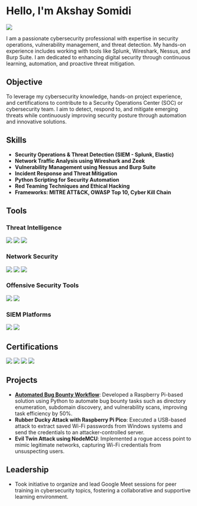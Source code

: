 # Hello, I'm Akshay Somidi
<a href="https://www.linkedin.com/in/akshay-somidi-73b6bb254"><img src="https://img.shields.io/badge/-LinkedIn-0072b1?&style=for-the-badge&logo=linkedin&logoColor=white" /></a>

I am a passionate cybersecurity professional with expertise in security operations, vulnerability management, and threat detection. My hands-on experience includes working with tools like Splunk, Wireshark, Nessus, and Burp Suite. I am dedicated to enhancing digital security through continuous learning, automation, and proactive threat mitigation.

## Objective
To leverage my cybersecurity knowledge, hands-on project experience, and certifications to contribute to a Security Operations Center (SOC) or cybersecurity team. I aim to detect, respond to, and mitigate emerging threats while continuously improving security posture through automation and innovative solutions.

## Skills
- **Security Operations & Threat Detection (SIEM - Splunk, Elastic)**
- **Network Traffic Analysis using Wireshark and Zeek**
- **Vulnerability Management using Nessus and Burp Suite**
- **Incident Response and Threat Mitigation**
- **Python Scripting for Security Automation**
- **Red Teaming Techniques and Ethical Hacking**
- **Frameworks: MITRE ATT&CK, OWASP Top 10, Cyber Kill Chain**

## Tools
### Threat Intelligence
<div>
    <img src="https://img.shields.io/badge/-MISP-005571?&style=for-the-badge&logoColor=white" />
    <img src="https://img.shields.io/badge/-OpenCTI-000000?&style=for-the-badge&logoColor=white" />
    <img src="https://img.shields.io/badge/-Yara-4B275F?&style=for-the-badge&logoColor=white" />
</div>

### Network Security
<div>
    <img src="https://img.shields.io/badge/-Wireshark-1679A7?&style=for-the-badge&logo=Wireshark&logoColor=white" />
    <img src="https://img.shields.io/badge/-Snort-EF3B2D?&style=for-the-badge&logo=Snort&logoColor=white" />
    <img src="https://img.shields.io/badge/-Zeek-777BB4?&style=for-the-badge&logo=Zeek&logoColor=white" />
</div>

### Offensive Security Tools
<div>
    <img src="https://img.shields.io/badge/-Metasploit-000000?&style=for-the-badge&logo=Metasploit&logoColor=white" />
    <img src="https://img.shields.io/badge/-Nmap-005571?&style=for-the-badge&logo=Nmap&logoColor=white" />
</div>

### SIEM Platforms
<div>
    <img src="https://img.shields.io/badge/-Splunk-000000?&style=for-the-badge&logo=Splunk&logoColor=white" />
    <img src="https://img.shields.io/badge/-Elastic_SIEM-005571?&style=for-the-badge&logo=Elastic&logoColor=white" />
</div>

## Certifications
<div>
    <img src="https://img.shields.io/badge/-CEH%20(v12)-4D4D4D?&style=for-the-badge&logo=EC-Council&logoColor=white" />
    <img src="https://img.shields.io/badge/-Security%2B-FF0000?&style=for-the-badge&logo=CompTIA&logoColor=white" />
    <img src="https://img.shields.io/badge/-Network%2B-007ACC?&style=for-the-badge&logo=CompTIA&logoColor=white" />
    <img src="https://img.shields.io/badge/-CAP-006400?&style=for-the-badge&logoColor=white" />
</div>

## Projects
- **<a href="https://github.com/Knowntonone/Automating-bug-bounty">Automated Bug Bounty Workflow**</a>: Developed a Raspberry Pi-based solution using Python to automate bug bounty tasks such as directory enumeration, subdomain discovery, and vulnerability scans, improving task efficiency by 50%.
- **Rubber Ducky Attack with Raspberry Pi Pico**: Executed a USB-based attack to extract saved Wi-Fi passwords from Windows systems and send the credentials to an attacker-controlled server.
- **Evil Twin Attack using NodeMCU**: Implemented a rogue access point to mimic legitimate networks, capturing Wi-Fi credentials from unsuspecting users.

## Leadership
- Took initiative to organize and lead Google Meet sessions for peer training in cybersecurity topics, fostering a collaborative and supportive learning environment.
